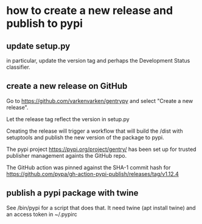 # how to create a new release and publish to pypi

## update setup.py

in particular, update the version tag and perhaps the Development Status classifier.

## create a new release on GitHub

Go to https://github.com/varkenvarken/gentrypy and select "Create a new release".

Let the release tag reflect the version in setup.py 

Creating the release will trigger a workflow that will build the /dist with setuptools
and publish the new version of the package to pypi.

The pypi project https://pypi.org/project/gentry/ has been set up for trusted publisher management againts the GitHub repo.

The GitHub action was pinned against the SHA-1 commit hash for https://github.com/pypa/gh-action-pypi-publish/releases/tag/v1.12.4

## publish a pypi package with twine

See /bin/pypi for a script that does that. It need twine (apt install twine) and an access token in ~/.pypirc
